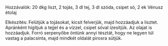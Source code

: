 Hozzávalók:
20 dkg liszt, 2 tojás, 3 dl tej, 3 dl szóda, csipet só, 2 ek Vénusz étolaj

Elkészítés:
Felütjük a tojásokat, kicsit felverjük, majd hozzáadjuk a lisztet.
Apránként hígítjuk a tejjel és a vízzel, csipet sóval ízesítjük.
Az olajat is hozzáadjuk.
Forró serpenyőbe öntünk annyi tésztát, hogy ne legyen túl vastag a palacsinta, majd mindkét oldalát pirosra sütjük.